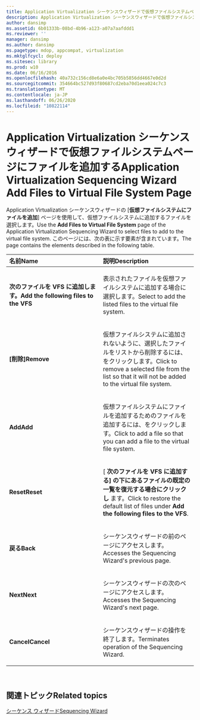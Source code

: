```yaml
---
title: Application Virtualization シーケンスウィザードで仮想ファイルシステムページにファイルを追加する
description: Application Virtualization シーケンスウィザードで仮想ファイルシステムページにファイルを追加する
author: dansimp
ms.assetid: 6b01333b-08bd-4b96-a123-a07a7aafddd1
ms.reviewer: ''
manager: dansimp
ms.author: dansimp
ms.pagetype: mdop, appcompat, virtualization
ms.mktglfcycl: deploy
ms.sitesec: library
ms.prod: w10
ms.date: 06/16/2016
ms.openlocfilehash: 40a732c156cd8e6a0e4bc705b5856dd4667e0d2d
ms.sourcegitcommit: 354664bc527d93f80687cd2eba70d1eea024c7c3
ms.translationtype: MT
ms.contentlocale: ja-JP
ms.lasthandoff: 06/26/2020
ms.locfileid: "10822114"
---
```

# <span data-ttu-id="be993-103">Application Virtualization シーケンスウィザードで仮想ファイルシステムページにファイルを追加する</span><span class="sxs-lookup"><span data-stu-id="be993-103">Application Virtualization Sequencing Wizard Add Files to Virtual File System Page</span></span>


<span data-ttu-id="be993-104">Application Virtualization シーケンスウィザードの [**仮想ファイルシステムにファイルを追加**] ページを使用して、仮想ファイルシステムに追加するファイルを選択します。</span><span class="sxs-lookup"><span data-stu-id="be993-104">Use the **Add Files to Virtual File System** page of the Application Virtualization Sequencing Wizard to select files to add to the virtual file system.</span></span> <span data-ttu-id="be993-105">このページには、次の表に示す要素が含まれています。</span><span class="sxs-lookup"><span data-stu-id="be993-105">The page contains the elements described in the following table.</span></span>

<table>
<colgroup>
<col width="50%" />
<col width="50%" />
</colgroup>
<thead>
<tr class="header">
<th align="left"><span data-ttu-id="be993-106">名前</span><span class="sxs-lookup"><span data-stu-id="be993-106">Name</span></span></th>
<th align="left"><span data-ttu-id="be993-107">説明</span><span class="sxs-lookup"><span data-stu-id="be993-107">Description</span></span></th>
</tr>
</thead>
<tbody>
<tr class="odd">
<td align="left"><p><strong><span data-ttu-id="be993-108">次のファイルを VFS に追加します。</span><span class="sxs-lookup"><span data-stu-id="be993-108">Add the following files to the VFS</span></span></strong></p></td>
<td align="left"><p><span data-ttu-id="be993-109">表示されたファイルを仮想ファイルシステムに追加する場合に選択します。</span><span class="sxs-lookup"><span data-stu-id="be993-109">Select to add the listed files to the virtual file system.</span></span></p></td>
</tr>
<tr class="even">
<td align="left"><p><strong><span data-ttu-id="be993-110">[削除]</span><span class="sxs-lookup"><span data-stu-id="be993-110">Remove</span></span></strong></p></td>
<td align="left"><p><span data-ttu-id="be993-111">仮想ファイルシステムに追加されないように、選択したファイルをリストから削除するには、をクリックします。</span><span class="sxs-lookup"><span data-stu-id="be993-111">Click to remove a selected file from the list so that it will not be added to the virtual file system.</span></span></p></td>
</tr>
<tr class="odd">
<td align="left"><p><strong><span data-ttu-id="be993-112">Add</span><span class="sxs-lookup"><span data-stu-id="be993-112">Add</span></span></strong></p></td>
<td align="left"><p><span data-ttu-id="be993-113">仮想ファイルシステムにファイルを追加するためのファイルを追加するには、をクリックします。</span><span class="sxs-lookup"><span data-stu-id="be993-113">Click to add a file so that you can add a file to the virtual file system.</span></span></p></td>
</tr>
<tr class="even">
<td align="left"><p><strong><span data-ttu-id="be993-114">Reset</span><span class="sxs-lookup"><span data-stu-id="be993-114">Reset</span></span></strong></p></td>
<td align="left"><p><span data-ttu-id="be993-115">[ <strong> 次のファイルを VFS に追加する] の下にあるファイルの既定の一覧を復元する場合にクリックし </strong> ます。</span><span class="sxs-lookup"><span data-stu-id="be993-115">Click to restore the default list of files under <strong>Add the following files to the VFS</strong>.</span></span></p></td>
</tr>
<tr class="odd">
<td align="left"><p><strong><span data-ttu-id="be993-116">戻る</span><span class="sxs-lookup"><span data-stu-id="be993-116">Back</span></span></strong></p></td>
<td align="left"><p><span data-ttu-id="be993-117">シーケンスウィザードの前のページにアクセスします。</span><span class="sxs-lookup"><span data-stu-id="be993-117">Accesses the Sequencing Wizard's previous page.</span></span></p></td>
</tr>
<tr class="even">
<td align="left"><p><strong><span data-ttu-id="be993-118">Next</span><span class="sxs-lookup"><span data-stu-id="be993-118">Next</span></span></strong></p></td>
<td align="left"><p><span data-ttu-id="be993-119">シーケンスウィザードの次のページにアクセスします。</span><span class="sxs-lookup"><span data-stu-id="be993-119">Accesses the Sequencing Wizard's next page.</span></span></p></td>
</tr>
<tr class="odd">
<td align="left"><p><strong><span data-ttu-id="be993-120">Cancel</span><span class="sxs-lookup"><span data-stu-id="be993-120">Cancel</span></span></strong></p></td>
<td align="left"><p><span data-ttu-id="be993-121">シーケンスウィザードの操作を終了します。</span><span class="sxs-lookup"><span data-stu-id="be993-121">Terminates operation of the Sequencing Wizard.</span></span></p></td>
</tr>
</tbody>
</table>

 

## <span data-ttu-id="be993-122">関連トピック</span><span class="sxs-lookup"><span data-stu-id="be993-122">Related topics</span></span>


[<span data-ttu-id="be993-123">シーケンス ウィザード</span><span class="sxs-lookup"><span data-stu-id="be993-123">Sequencing Wizard</span></span>](sequencing-wizard.md)

 

 





